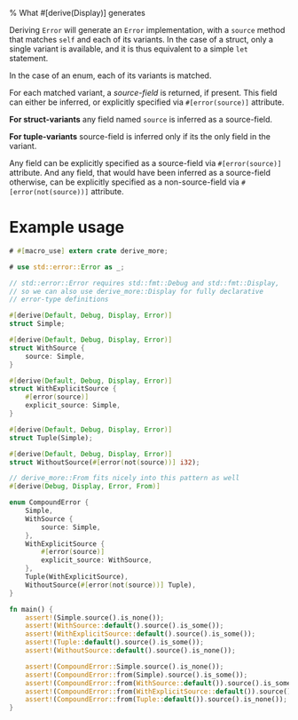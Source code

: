 % What #[derive(Display)] generates

Deriving `Error` will generate an `Error` implementation, with a `source`
method that matches `self` and each of its variants. In the case of a struct, only
a single variant is available, and it is thus equivalent to a simple `let` statement.

In the case of an enum, each of its variants is matched.

For each matched variant, a *source-field* is returned, if present. This field can
either be inferred, or explicitly specified via `#[error(source)]` attribute.

**For struct-variants** any field named `source` is inferred as a source-field.

**For tuple-variants** source-field is inferred only if its the only field in the variant.

Any field can be explicitly specified as a source-field via `#[error(source)]` attribute.
And any field, that would have been inferred as a source-field otherwise, can be
explicitly specified as a non-source-field via `#[error(not(source))]` attribute.

# Example usage

```rust
# #[macro_use] extern crate derive_more;

# use std::error::Error as _;

// std::error::Error requires std::fmt::Debug and std::fmt::Display,
// so we can also use derive_more::Display for fully declarative
// error-type definitions

#[derive(Default, Debug, Display, Error)]
struct Simple;

#[derive(Default, Debug, Display, Error)]
struct WithSource {
    source: Simple,
}

#[derive(Default, Debug, Display, Error)]
struct WithExplicitSource {
    #[error(source)]
    explicit_source: Simple,
}

#[derive(Default, Debug, Display, Error)]
struct Tuple(Simple);

#[derive(Default, Debug, Display, Error)]
struct WithoutSource(#[error(not(source))] i32);

// derive_more::From fits nicely into this pattern as well
#[derive(Debug, Display, Error, From)]

enum CompoundError {
    Simple,
    WithSource {
        source: Simple,
    },
    WithExplicitSource {
        #[error(source)]
        explicit_source: WithSource,
    },
    Tuple(WithExplicitSource),
    WithoutSource(#[error(not(source))] Tuple),
}

fn main() {
    assert!(Simple.source().is_none());
    assert!(WithSource::default().source().is_some());
    assert!(WithExplicitSource::default().source().is_some());
    assert!(Tuple::default().source().is_some());
    assert!(WithoutSource::default().source().is_none());

    assert!(CompoundError::Simple.source().is_none());
    assert!(CompoundError::from(Simple).source().is_some());
    assert!(CompoundError::from(WithSource::default()).source().is_some());
    assert!(CompoundError::from(WithExplicitSource::default()).source().is_some());
    assert!(CompoundError::from(Tuple::default()).source().is_none());
}
```
